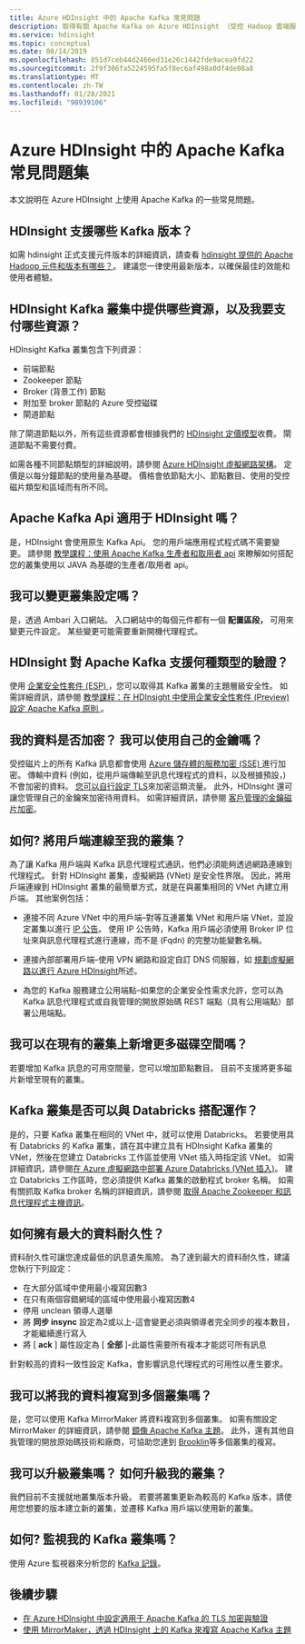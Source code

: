```yaml
---
title: Azure HDInsight 中的 Apache Kafka 常見問題
description: 取得有關 Apache Kafka on Azure HDInsight （受控 Hadoop 雲端服務）的常見問題解答。
ms.service: hdinsight
ms.topic: conceptual
ms.date: 08/14/2019
ms.openlocfilehash: 851d7ceb44d2466ed31e26c1442fde9acea9fd22
ms.sourcegitcommit: 2f9f306fa5224595fa5f8ec6af498a0df4de08a8
ms.translationtype: MT
ms.contentlocale: zh-TW
ms.lasthandoff: 01/28/2021
ms.locfileid: "98939106"
---
```

# <a name="frequently-asked-questions-about-apache-kafka-in-azure-hdinsight"></a>Azure HDInsight 中的 Apache Kafka 常見問題集

本文說明在 Azure HDInsight 上使用 Apache Kafka 的一些常見問題。

## <a name="what-kafka-versions-are-supported-by-hdinsight"></a>HDInsight 支援哪些 Kafka 版本？

如需 hdinsight 正式支援元件版本的詳細資訊，請查看 [hdinsight 提供的 Apache Hadoop 元件和版本有哪些？](../hdinsight-component-versioning.md#supported-hdinsight-versions)。 建議您一律使用最新版本，以確保最佳的效能和使用者體驗。

## <a name="what-resources-are-provided-in-an-hdinsight-kafka-cluster-and-what-resources-am-i-charged-for"></a>HDInsight Kafka 叢集中提供哪些資源，以及我要支付哪些資源？

HDInsight Kafka 叢集包含下列資源：

* 前端節點
* Zookeeper 節點
* Broker (背景工作) 節點 
* 附加至 broker 節點的 Azure 受控磁碟
* 閘道節點

除了閘道節點以外，所有這些資源都會根據我們的 [HDInsight 定價模型](https://azure.microsoft.com/pricing/details/hdinsight/)收費。 閘道節點不需要付費。

如需各種不同節點類型的詳細說明，請參閱 [Azure HDInsight 虛擬網路架構](../hdinsight-virtual-network-architecture.md)。 定價是以每分鐘節點的使用量為基礎。 價格會依節點大小、節點數目、使用的受控磁片類型和區域而有所不同。

## <a name="do-apache-kafka-apis-work-with-hdinsight"></a>Apache Kafka Api 適用于 HDInsight 嗎？

是，HDInsight 會使用原生 Kafka Api。 您的用戶端應用程式程式碼不需要變更。 請參閱 [教學課程：使用 Apache Kafka 生產者和取用者 api](./apache-kafka-producer-consumer-api.md) 來瞭解如何搭配您的叢集使用以 JAVA 為基礎的生產者/取用者 api。

## <a name="can-i-change-cluster-configurations"></a>我可以變更叢集設定嗎？

是，透過 Ambari 入口網站。 入口網站中的每個元件都有一個 **配置區段，** 可用來變更元件設定。 某些變更可能需要重新開機代理程式。

## <a name="what-type-of-authentication-does-hdinsight-support-for-apache-kafka"></a>HDInsight 對 Apache Kafka 支援何種類型的驗證？

使用 [企業安全性套件 (ESP) ](../domain-joined/apache-domain-joined-architecture.md)，您可以取得其 Kafka 叢集的主題層級安全性。 如需詳細資訊，請參閱 [教學課程：在 HDInsight 中使用企業安全性套件 (Preview) 設定 Apache Kafka 原則 ](../domain-joined/apache-domain-joined-run-kafka.md)。

## <a name="is-my-data-encrypted-can-i-use-my-own-keys"></a>我的資料是否加密？ 我可以使用自己的金鑰嗎？

受控磁片上的所有 Kafka 訊息都會使用 [Azure 儲存體的服務加密 (SSE) ](../../storage/common/storage-service-encryption.md)進行加密。 傳輸中資料 (例如，從用戶端傳輸至訊息代理程式的資料，以及根據預設，) 不會加密的資料。 [您可以自行設定 TLS](./apache-kafka-ssl-encryption-authentication.md)來加密這類流量。 此外，HDInsight 還可讓您管理自己的金鑰來加密待用資料。 如需詳細資訊，請參閱 [客戶管理的金鑰磁片加密](../disk-encryption.md)。

## <a name="how-do-i-connect-clients-to-my-cluster"></a>如何? 將用戶端連線至我的叢集？

為了讓 Kafka 用戶端與 Kafka 訊息代理程式通訊，他們必須能夠透過網路連線到代理程式。 針對 HDInsight 叢集，虛擬網路 (VNet) 是安全性界限。 因此，將用戶端連線到 HDInsight 叢集的最簡單方式，就是在與叢集相同的 VNet 內建立用戶端。 其他案例包括：

* 連接不同 Azure VNet 中的用戶端–對等互連叢集 VNet 和用戶端 VNet，並設定叢集以進行 [IP 公告](apache-kafka-connect-vpn-gateway.md#configure-kafka-for-ip-advertising)。 使用 IP 公告時，Kafka 用戶端必須使用 Broker IP 位址來與訊息代理程式進行連線，而不是 (Fqdn) 的完整功能變數名稱。

* 連接內部部署用戶端–使用 VPN 網路和設定自訂 DNS 伺服器，如 [規劃虛擬網路以進行 Azure HDInsight](../hdinsight-plan-virtual-network-deployment.md)所述。

* 為您的 Kafka 服務建立公用端點–如果您的企業安全性需求允許，您可以為 Kafka 訊息代理程式或自我管理的開放原始碼 REST 端點（具有公用端點）部署公用端點。

## <a name="can-i-add-more-disk-space-on-an-existing-cluster"></a>我可以在現有的叢集上新增更多磁碟空間嗎？

若要增加 Kafka 訊息的可用空間量，您可以增加節點數目。 目前不支援將更多磁片新增至現有的叢集。

## <a name="can-a-kafka-cluster-work-with-databricks"></a>Kafka 叢集是否可以與 Databricks 搭配運作？ 

是的，只要 Kafka 叢集在相同的 VNet 中，就可以使用 Databricks。 若要使用具有 Databricks 的 Kafka 叢集，請在其中建立具有 HDInsight Kafka 叢集的 VNet，然後在您建立 Databricks 工作區並使用 VNet 插入時指定該 VNet。 如需詳細資訊，請參閱[在 Azure 虛擬網路中部署 Azure Databricks (VNet 插入)](/azure/databricks/administration-guide/cloud-configurations/azure/vnet-inject)。 建立 Databricks 工作區時，您必須提供 Kafka 叢集的啟動程式 broker 名稱。 如需有關抓取 Kafka broker 名稱的詳細資訊，請參閱 [取得 Apache Zookeeper 和訊息代理程式主機資訊](./apache-kafka-get-started.md#getkafkainfo)。

## <a name="how-can-i-have-maximum-data-durability"></a>如何擁有最大的資料耐久性？

資料耐久性可讓您達成最低的訊息遺失風險。 為了達到最大的資料耐久性，建議您執行下列設定：

* 在大部分區域中使用最小複寫因數3
* 在只有兩個容錯網域的區域中使用最小複寫因數4
* 停用 unclean 領導人選舉
* 將 **同步 insync** 設定為2或以上-這會變更必須與領導者完全同步的複本數目，才能繼續進行寫入
* 將 [ **ack** ] 屬性設定為 [ **全部** ]-此屬性需要所有複本才能認可所有訊息

針對較高的資料一致性設定 Kafka，會影響訊息代理程式的可用性以產生要求。

## <a name="can-i-replicate-my-data-to-multiple-clusters"></a>我可以將我的資料複寫到多個叢集嗎？

是，您可以使用 Kafka MirrorMaker 將資料複寫到多個叢集。 如需有關設定 MirrorMaker 的詳細資訊，請參閱 [鏡像 Apache Kafka 主題](apache-kafka-mirroring.md)。 此外，還有其他自我管理的開放原始碼技術和廠商，可協助您達到 [Brooklin](https://github.com/linkedin/Brooklin/)等多個叢集的複寫。

## <a name="can-i-upgrade-my-cluster-how-should-i-upgrade-my-cluster"></a>我可以升級叢集嗎？ 如何升級我的叢集？

我們目前不支援就地叢集版本升級。 若要將叢集更新為較高的 Kafka 版本，請使用您想要的版本建立新的叢集，並遷移 Kafka 用戶端以使用新的叢集。

## <a name="how-do-i-monitor-my-kafka-cluster"></a>如何? 監視我的 Kafka 叢集嗎？

使用 Azure 監視器來分析您的 [Kafka 記錄](./apache-kafka-log-analytics-operations-management.md)。

## <a name="next-steps"></a>後續步驟

* [在 Azure HDInsight 中設定適用于 Apache Kafka 的 TLS 加密與驗證](./apache-kafka-ssl-encryption-authentication.md)
* [使用 MirrorMaker，透過 HDInsight 上的 Kafka 來複寫 Apache Kafka 主題](./apache-kafka-mirroring.md)